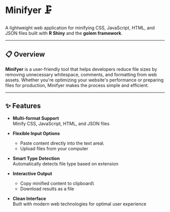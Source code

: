 # Minifyer 🗜️

A lightweight web application for minifying CSS, JavaScript, HTML, and JSON files built with **R Shiny** and the **golem framework**.

------------------------------------------------------------------------

## 📋 Overview

**Minifyer** is a user-friendly tool that helps developers reduce file sizes by removing unnecessary whitespace, comments, and formatting from web assets. Whether you're optimizing your website's performance or preparing files for production, Minifyer makes the process simple and efficient.

------------------------------------------------------------------------

## ✨ Features

-   **Multi-format Support**\
    Minify CSS, JavaScript, HTML, and JSON files

-   **Flexible Input Options**

    -   Paste content directly into the text area\
    -   Upload files from your computer

-   **Smart Type Detection**\
    Automatically detects file type based on extension

-   **Interactive Output**

    -   Copy minified content to clipboard\
    -   Download results as a file

-   **Clean Interface**\
    Built with modern web technologies for optimal user experience
